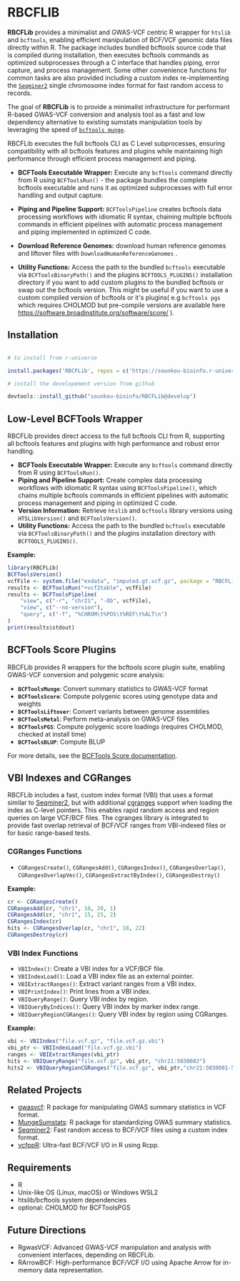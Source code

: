 # RBCFLIB

**RBCFLib** provides a minimalist and GWAS-VCF centric R wrapper for `htslib` and `bcftools`, enabling efficient manipulation of BCF/VCF genomic data files directly within R. The package includes bundled bcftools source code that is compiled during installation, then executes bcftools commands as optimized subprocesses through a C interface that handles piping, error capture, and process management. Some other convenience functions for common tasks are also provided including a custom index re-implementing the [`Seqminer2`](https://github.com/zhanxw/seqminer) single chromosome index format for fast random access to records.

The goal of **RBCFLib** is to provide a minimalist infrastructure for performant R-based GWAS-VCF conversion and analysis tool as a fast and low dependency alternative to existing sumstats manipulation tools by leveraging the speed of [`bcftools munge`](https://github.com/freeseek/score).

RBCFLib executes the full bcftools CLI as C Level subprocesses, ensuring compatibility with all bcftools features and plugins while maintaining high performance through efficient process management and piping.

-   **BCFTools Executable Wrapper:** Execute any `bcftools` command directly from R using `BCFToolsRun()` - the package bundles the complete bcftools executable and runs it as optimized subprocesses with full error handling and output capture.

-   **Piping and Pipeline Support:**  `BCFToolsPipeline` creates bcftools data processing workflows with idiomatic R syntax, chaining multiple bcftools commands in efficient pipelines with automatic process management and piping implemented in optimized C code.

-   **Download Reference Genomes:** download human reference genomes and liftover files with `DownloadHumanReferenceGenomes` .

-   **Utility Functions:** Access the path to the bundled `bcftools` executable via `BCFToolsBinaryPath()` and the plugins `BCFTOOLS_PLUGINS()` installation directory if you want to add custom plugins to the bundled bcftools or swap out the bcftools version. This might be useful if you want to use a custom compiled version of bcftools or it's plugins( e.g `bcftools pgs` which requires CHOLMOD but pre-compile versions are available here https://software.broadinstitute.org/software/score/ ).

## Installation

``` r

# to install from r-universe

install.packages('RBCFLib', repos = c('https://sounkou-bioinfo.r-universe.dev'))

# install the developement version from github

devtools::install_github("sounkou-bioinfo/RBCFLib@develop")
```

## Low-Level BCFTools Wrapper

RBCFLib provides direct access to the full bcftools CLI from R, supporting all bcftools features and plugins with high performance and robust error handling.

-   **BCFTools Executable Wrapper:** Execute any `bcftools` command directly from R using `BCFToolsRun()`.
-   **Piping and Pipeline Support:** Create complex data processing workflows with idiomatic R syntax using `BCFToolsPipeline()`, which chains multiple bcftools commands in efficient pipelines with automatic process management and piping in optimized C code.
-   **Version Information:** Retrieve `htslib` and `bcftools` library versions using `HTSLibVersion()` and `BCFToolsVersion()`.
-   **Utility Functions:** Access the path to the bundled `bcftools` executable via `BCFToolsBinaryPath()` and the plugins installation directory with `BCFTOOLS_PLUGINS()`.

**Example:**

``` r
library(RBCFLib)
BCFToolsVersion()
vcfFile <- system.file("exdata", "imputed.gt.vcf.gz", package = "RBCFLib")
results <- BCFToolsRun("+vcf2table", vcfFile)
results <- BCFToolsPipeline(
    "view", c("-r", "chr21", "-Ob", vcfFile),
    "view", c("--no-version"),
    "query", c("-f", "%CHROM\t%POS\t%REF\t%ALT\n")
)
print(results$stdout)
```

## BCFTools Score Plugins

RBCFLib provides R wrappers for the bcftools score plugin suite, enabling GWAS-VCF conversion and polygenic score analysis:

-   **`BCFToolsMunge`**: Convert summary statistics to GWAS-VCF format
-   **`BCFToolsScore`**: Compute polygenic scores using genotype data and weights
-   **`BCFToolsLiftover`**: Convert variants between genome assemblies
-   **`BCFToolsMetal`**: Perform meta-analysis on GWAS-VCF files
-   **`BCFToolsPGS`**: Compute polygenic score loadings (requires CHOLMOD, checked at install time)
-   **`BCFToolsBLUP`**: Compute BLUP

For more details, see the [BCFTools Score documentation](https://github.com/freeseek/score).

## VBI Indexes and CGRanges

RBCFLib includes a fast, custom index format (VBI) that uses a format similar to [Seqminer2](https://github.com/zhanxw/seqminer), but with additional [cgranges](https://github.com/lh3/cgranges/) support when loading the index as C-level pointers. This enables rapid random access and region queries on large VCF/BCF files. The cgranges library is integrated to provide fast overlap retrieval of BCF/VCF ranges from VBI-indexed files or for basic range-based tests.

### CGRanges Functions

-   `CGRangesCreate()`, `CGRangesAdd()`, `CGRangesIndex()`, `CGRangesOverlap()`, `CGRangesOverlapVec()`, `CGRangesExtractByIndex()`, `CGRangesDestroy()`

**Example:**

``` r
cr <- CGRangesCreate()
CGRangesAdd(cr, "chr1", 10, 20, 1)
CGRangesAdd(cr, "chr1", 15, 25, 2)
CGRangesIndex(cr)
hits <- CGRangesOverlap(cr, "chr1", 18, 22)
CGRangesDestroy(cr)
```

### VBI Index Functions

-   `VBIIndex()`: Create a VBI index for a VCF/BCF file.
-   `VBIIndexLoad()`: Load a VBI index file as an external pointer.
-   `VBIExtractRanges()`: Extract variant ranges from a VBI index.
-   `VBIPrintIndex()`: Print lines from a VBI index.
-   `VBIQueryRange()`: Query VBI index by region.
-   `VBIQueryByIndices()`: Query VBI index by marker index range.
-   `VBIQueryRegionCGRanges()`: Query VBI index by region using CGRanges.

**Example:**

``` r
vbi <- VBIIndex("file.vcf.gz", "file.vcf.gz.vbi")
vbi_ptr <- VBIIndexLoad("file.vcf.gz.vbi")
ranges <- VBIExtractRanges(vbi_ptr)
hits <- VBIQueryRange("file.vcf.gz", vbi_ptr, "chr21:5030082")
hits2 <- VBIQueryRegionCGRanges("file.vcf.gz", vbi_ptr,"chr21:5030081-5030083")
```

## Related Projects

-   [gwasvcf](https://github.com/MRCIEU/gwasvcf): R package for manipulating GWAS summary statistics in VCF format.
-   [MungeSumstats](https://github.com/Al-Murphy/MungeSumstats): R package for standardizing GWAS summary statistics.
-   [Seqminer2](https://github.com/zhanxw/seqminer): Fast random access to BCF/VCF files using a custom index format.
-   [vcfppR](https://github.com/Zilong-Li/vcfppR): Ultra-fast BCF/VCF I/O in R using Rcpp.

## Requirements

-   R
-   Unix-like OS (Linux, macOS) or Windows WSL2
-   htslib/bcftools system dependencies
-   optional: CHOLMOD for BCFToolsPGS

## Future Directions

-   RgwasVCF: Advanced GWAS-VCF manipulation and analysis with convenient interfaces, depending on RBCFLib.
-   RArrowBCF: High-performance BCF/VCF I/O using Apache Arrow for in-memory data representation.